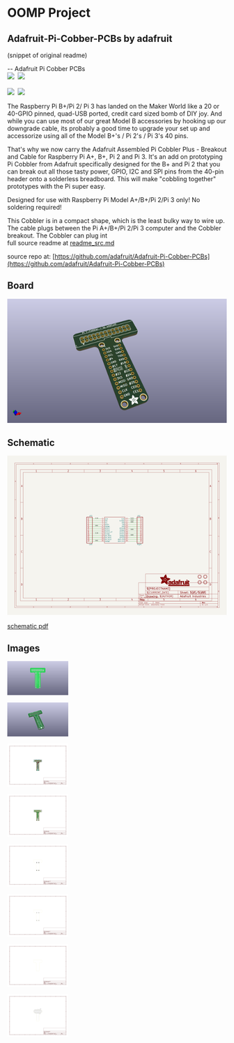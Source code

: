 # OOMP Project  
## Adafruit-Pi-Cobber-PCBs  by adafruit  
  
(snippet of original readme)  
  
-- Adafruit Pi Cobber PCBs  
<a href="http://www.adafruit.com/products/1754"><img src="assets/1754.jpg?raw=true" width="400px"></a>&nbsp; <a href="http://www.adafruit.com/products/2028"><img src="assets/2028.jpg?raw=true" width="400px"></a><br />  
<a href="http://www.adafruit.com/products/2029"><img src="assets/2029.jpg?raw=true" width="400px"></a>&nbsp; <a href="http://www.adafruit.com/products/914"><img src="assets/914.jpg?raw=true" width="400px"></a><br />  
  
The Raspberry Pi B+/Pi 2/ Pi 3 has landed on the Maker World like a 20 or 40-GPIO pinned, quad-USB ported, credit card sized bomb of DIY joy. And while you can use most of our great Model B accessories by hooking up our downgrade cable, its probably a good time to upgrade your set up and accessorize using all of the Model B+'s / Pi 2's / Pi 3's 40 pins.  
  
That's why we now carry the Adafruit Assembled Pi Cobbler Plus - Breakout and Cable for Raspberry Pi A+, B+, Pi 2 and Pi 3. It's an add on prototyping Pi Cobbler from Adafruit specifically designed for the B+ and Pi 2 that you can break out all those tasty power, GPIO, I2C and SPI pins from the 40-pin header onto a solderless breadboard. This will make "cobbling together" prototypes with the Pi super easy.  
  
Designed for use with Raspberry Pi Model A+/B+/Pi 2/Pi 3 only! No soldering required!  
  
This Cobbler is in a compact shape, which is the least bulky way to wire up. The cable plugs between the Pi A+/B+/Pi 2/Pi 3 computer and the Cobbler breakout. The Cobbler can plug int  
  full source readme at [readme_src.md](readme_src.md)  
  
source repo at: [https://github.com/adafruit/Adafruit-Pi-Cobber-PCBs](https://github.com/adafruit/Adafruit-Pi-Cobber-PCBs)  
## Board  
  
[![working_3d.png](working_3d_600.png)](working_3d.png)  
## Schematic  
  
[![working_schematic.png](working_schematic_600.png)](working_schematic.png)  
  
[schematic pdf](working_schematic.pdf)  
## Images  
  
[![working_3D_bottom.png](working_3D_bottom_140.png)](working_3D_bottom.png)  
  
[![working_3D_top.png](working_3D_top_140.png)](working_3D_top.png)  
  
[![working_assembly_page_01.png](working_assembly_page_01_140.png)](working_assembly_page_01.png)  
  
[![working_assembly_page_02.png](working_assembly_page_02_140.png)](working_assembly_page_02.png)  
  
[![working_assembly_page_03.png](working_assembly_page_03_140.png)](working_assembly_page_03.png)  
  
[![working_assembly_page_04.png](working_assembly_page_04_140.png)](working_assembly_page_04.png)  
  
[![working_assembly_page_05.png](working_assembly_page_05_140.png)](working_assembly_page_05.png)  
  
[![working_assembly_page_06.png](working_assembly_page_06_140.png)](working_assembly_page_06.png)  
